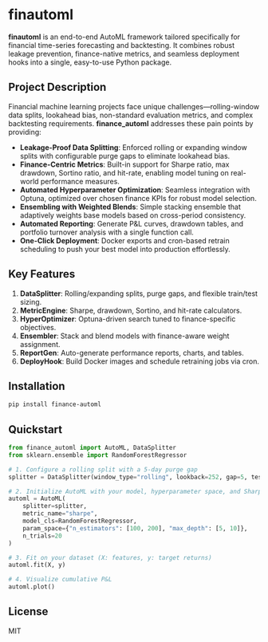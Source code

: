 # finautoml
**finautoml** is an end-to-end AutoML framework tailored specifically for financial time-series forecasting and backtesting. It combines robust leakage prevention, finance-native metrics, and seamless deployment hooks into a single, easy-to-use Python package.

## Project Description
Financial machine learning projects face unique challenges—rolling-window data splits, lookahead bias, non-standard evaluation metrics, and complex backtesting requirements. **finance_automl** addresses these pain points by providing:

- **Leakage-Proof Data Splitting**: Enforced rolling or expanding window splits with configurable purge gaps to eliminate lookahead bias.
- **Finance-Centric Metrics**: Built-in support for Sharpe ratio, max drawdown, Sortino ratio, and hit-rate, enabling model tuning on real-world performance measures.
- **Automated Hyperparameter Optimization**: Seamless integration with Optuna, optimized over chosen finance KPIs for robust model selection.
- **Ensembling with Weighted Blends**: Simple stacking ensemble that adaptively weights base models based on cross-period consistency.
- **Automated Reporting**: Generate P&L curves, drawdown tables, and portfolio turnover analysis with a single function call.
- **One-Click Deployment**: Docker exports and cron-based retrain scheduling to push your best model into production effortlessly.

## Key Features
1. **DataSplitter**: Rolling/expanding splits, purge gaps, and flexible train/test sizing.
2. **MetricEngine**: Sharpe, drawdown, Sortino, and hit-rate calculators.
3. **HyperOptimizer**: Optuna-driven search tuned to finance-specific objectives.
4. **Ensembler**: Stack and blend models with finance-aware weight assignment.
5. **ReportGen**: Auto-generate performance reports, charts, and tables.
6. **DeployHook**: Build Docker images and schedule retraining jobs via cron.

## Installation
```bash
pip install finance-automl
```

## Quickstart
```python
from finance_automl import AutoML, DataSplitter
from sklearn.ensemble import RandomForestRegressor

# 1. Configure a rolling split with a 5-day purge gap
splitter = DataSplitter(window_type="rolling", lookback=252, gap=5, test_size=0.2)

# 2. Initialize AutoML with your model, hyperparameter space, and Sharpe objective
automl = AutoML(
    splitter=splitter,
    metric_name="sharpe",
    model_cls=RandomForestRegressor,
    param_space={"n_estimators": [100, 200], "max_depth": [5, 10]},
    n_trials=20
)

# 3. Fit on your dataset (X: features, y: target returns)
automl.fit(X, y)

# 4. Visualize cumulative P&L
automl.plot()
```

## License
MIT
```
